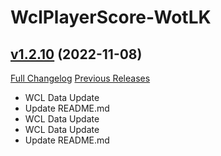 # WclPlayerScore-WotLK

## [v1.2.10](https://github.com/icaca/WclPlayerScore/tree/v1.2.10) (2022-11-08)
[Full Changelog](https://github.com/icaca/WclPlayerScore/commits/v1.2.10) [Previous Releases](https://github.com/icaca/WclPlayerScore/releases)

- WCL Data Update  
- Update README.md  
- WCL Data Update  
- WCL Data Update  
- Update README.md  